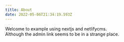 ```yaml
---
title: About
date: 2022-05-06T21:34:19.593Z
---
```

Welcome to example using nextjs and netlifycms.\
Although the admin link seems to be in a strange place.